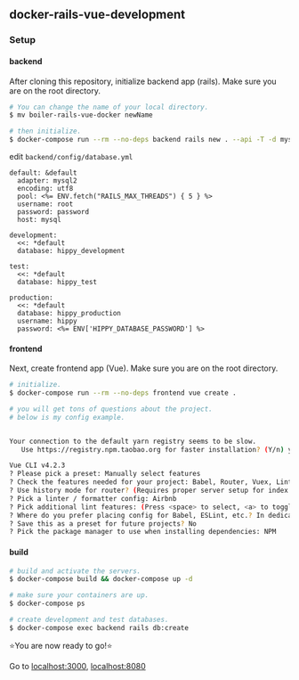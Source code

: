 ## docker-rails-vue-development

### Setup

#### backend

After cloning this repository, initialize backend app (rails).
Make sure you are on the root directory.


```sh
# You can change the name of your local directory.
$ mv boiler-rails-vue-docker newName

# then initialize.
$ docker-compose run --rm --no-deps backend rails new . --api -T -d mysql -f --skip-bundle
```

edit `backend/config/database.yml`

```
default: &default
  adapter: mysql2
  encoding: utf8
  pool: <%= ENV.fetch("RAILS_MAX_THREADS") { 5 } %>
  username: root
  password: password
  host: mysql

development:
  <<: *default
  database: hippy_development

test:
  <<: *default
  database: hippy_test

production:
  <<: *default
  database: hippy_production
  username: hippy
  password: <%= ENV['HIPPY_DATABASE_PASSWORD'] %>
```

#### frontend

Next, create frontend app (Vue).
Make sure you are on the root directory.

```sh
# initialize.
$ docker-compose run --rm --no-deps frontend vue create .

# you will get tons of questions about the project.
# below is my config example.


Your connection to the default yarn registry seems to be slow.
   Use https://registry.npm.taobao.org for faster installation? (Y/n) y

Vue CLI v4.2.3
? Please pick a preset: Manually select features
? Check the features needed for your project: Babel, Router, Vuex, Linter
? Use history mode for router? (Requires proper server setup for index fallback in production) Yes
? Pick a linter / formatter config: Airbnb
? Pick additional lint features: (Press <space> to select, <a> to toggle all, <i> to invert selection)Lint on save
? Where do you prefer placing config for Babel, ESLint, etc.? In dedicated config files
? Save this as a preset for future projects? No
? Pick the package manager to use when installing dependencies: NPM
```

#### build

```sh
# build and activate the servers.
$ docker-compose build && docker-compose up -d

# make sure your containers are up.
$ docker-compose ps

# create development and test databases.
$ docker-compose exec backend rails db:create
```

⭐️You are now ready to go!⭐️

Go to [localhost:3000](http://localhost:3000), [localhost:8080](http://localhost:8080)
